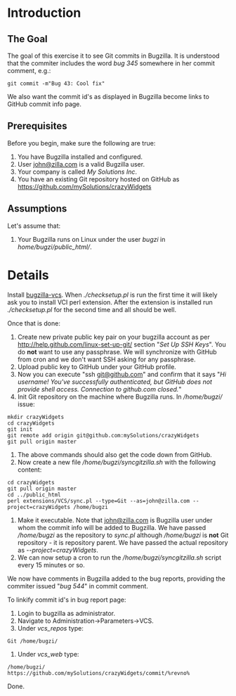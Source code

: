 # Introduction #

## The Goal ##
The goal of this exercise it to see Git commits in Bugzilla.
It is understood that the commiter includes the word _bug 345_ somewhere in her commit comment, e.g.:
```
git commit -m"Bug 43: Cool fix"
```
We also want the commit id's as displayed in Bugzilla become links to GitHub commit info page.

## Prerequisites ##
Before you begin, make sure the following are true:
  1. You have Bugzilla installed and configured.
  1. User john@zilla.com is a valid Bugzilla user.
  1. Your company is called _My Solutions Inc_.
  1. You have an existing Git repository hosted on GitHub as https://github.com/mySolutions/crazyWidgets

## Assumptions ##
Let's assume that:
  1. Your Bugzilla runs on Linux under the user _bugzi_ in _home/bugzi/public\_html/_.


# Details #
Install [bugzilla-vcs](http://code.google.com/p/bugzilla-vcs/).
When _./checksetup.pl_ is run the first time it will likely ask you to install VCI perl extension. After the extension is installed run _./checksetup.pl_ for the second time and all should be well.

Once that is done:
  1. Create new private public key pair on your bugzilla account as per http://help.github.com/linux-set-up-git/ section "_Set Up SSH Keys_". You do **not** want to use any passphrase. We will synchronize with GitHub from cron and we don't want SSH asking for any passphrase.
  1. Upload public key to GitHub under your GitHub profile.
  1. Now you can execute "ssh git@github.com" and confirm that it says "_Hi username! You've successfully authenticated, but GitHub does not provide shell access. Connection to github.com closed._"
  1. Init Git repository on the machine where Bugzilla runs. In _/home/bugzi/_ issue:
```
mkdir crazyWidgets
cd crazyWidgets
git init
git remote add origin git@github.com:mySolutions/crazyWidgets
git pull origin master
```
  1. The above commands should also get the code down from GitHub.
  1. Now create a new file _/home/bugzi/syncgitzilla.sh_ with the following content:
```
cd crazyWidgets
git pull origin master
cd ../public_html
perl extensions/VCS/sync.pl --type=Git --as=john@zilla.com --project=crazyWidgets /home/bugzi
```
  1. Make it executable. Note that john@zilla.com is Bugzilla user under whom the commit info will be added to Bugzilla. We have passed _/home/bugzi_ as the repository to _sync.pl_ although _/home/bugzi_ is **not** Git repository - it is repository parent. We have passed the actual repository as _--project=crazyWidgets_.
  1. We can now setup a cron to run the _/home/bugzi/syncgitzilla.sh_ script every 15 minutes or so.

We now have comments in Bugzilla added to the bug reports, providing the commiter issued "_bug 544_" in commit comment.

To linkify commit id's in bug report page:
  1. Login to bugzilla as administrator.
  1. Navigate to Administration->Parameters->VCS.
  1. Under _vcs\_repos_ type:
```
Git /home/bugzi/
```
  1. Under _vcs\_web_ type:
```
/home/bugzi/ https://github.com/mySolutions/crazyWidgets/commit/%revno%
```

Done.